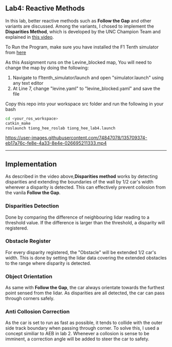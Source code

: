 ## Lab4: Reactive Methods 
In this lab, better reactive methods such as **Follow the Gap** and other variants are discussed. Among the variants, I chosed to implement the **Disparities Method**, which is developed by the UNC Champion Team and explained in [this video](https://www.youtube.com/watch?v=ctTJHueaTcY). 


To Run the Program, make sure you have installed the F1 Tenth simulator from [here](https://f1tenth.readthedocs.io/en/stable/going_forward/simulator/sim_install.html)

As this Assignment runs on the Levine_blocked map, You will need to change the map by doing the following: 
1. Navigate to f1tenth_simulator/launch and open "simulator.launch" using any text editor 
2. At Line 7, change "levine.yaml" to "levine_blocked.yaml" and save the file 

Copy this repo into your workspace src folder and run the following in your bash 
```bash 
cd <your_ros_workspace>
catkin_make 
roslaunch tiong_hee_roslab tiong_hee_lab4.launch 
```



https://user-images.githubusercontent.com/74847078/135709374-eb17a76c-fe8e-4a33-8e4e-026695211333.mp4


***

## Implementation

As described in the video above,**Disparities method** works by detecting disparities and extending the boundaries of the wall by 1/2 car's width wherever a disparity is detected. This can effectively prevent collosion from the vanila **Follow the Gap**.  

### Disparities Detection
Done by comparing the difference of neighbouring lidar reading to a threshold value. If the difference is larger than the threshold, a disparity will registered. 

### Obstacle Register
For every disparity registered, the "Obstacle" will be extended 1/2 car's width. This is done by setting the lidar data covering the extended obstacles to the range where disparity is detected.  

### Object Orientation
As same with **Follow the Gap**, the car always orientate towards the furthest point sensed from the lidar. As disparities are all detected, the car can pass through corners safely. 

### Anti Collosion Correction 
As the car is set to run as fast as possible, it tends to collide with the outer side track boundary when passing through corner. To solve this, I used a concept similiar to AEB in lab 2. Whenever a collosion is sense to be imminent, a correction angle will be added to steer the car to safety. 
